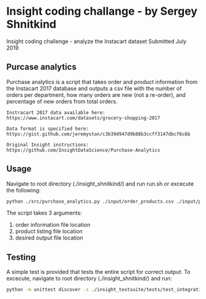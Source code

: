 # Insight coding challange - by Sergey Shnitkind
Insight coding challenge - analyze the Instacart dataset
Submitted July 2019

## Purcase analytics

Purchase analytics is a script that takes order and product information from the Instacart 2017 database 
and outputs a csv file with the number of orders per department, how many orders are new (not a re-order), 
and percentage of new orders from total orders.

    Instracart 2017 data available here:
    https://www.instacart.com/datasets/grocery-shopping-2017
    
    Data format is specified here:
    https://gist.github.com/jeremystan/c3b39d947d9b88b3ccff3147dbcf6c6b
    
    Original Insight instructions:
    https://github.com/InsightDataScience/Purchase-Analytics  

## Usage
Navigate to root directory (./insight_shnitkind/) and run run.sh or excecute the following:
```bash
python ./src/purchase_analytics.py ./input/order_products.csv ./input/products.csv ./output/report.csv
```

The script takes 3 arguments:
1. order information file location
2. product listing file location
3. desired output file location

## Testing
A simple test is provided that tests the entire script for correct output. To excecute, navigate to root directory (./insight_shnitkind/) and run:
```bash
python -m unittest discover -s ./insight_testsuite/tests/test_integration_1/
```
